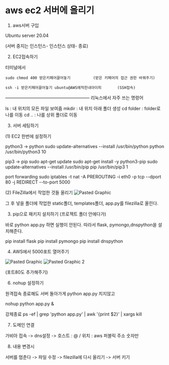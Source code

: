 # aws ec2 서버에 올리기


1) aws서버 구입

Ubuntu server 20.04

(서버 중지는 인스턴스- 인스턴스 상태- 종료)

2) EC2접속하기

터미널에서 
```
sudo chmod 400 받은키페어끌어놓기          (받은 키페어의 접근 권한 바꿔주기)
```
```
ssh -i 받은키페어끌어놓기 ubuntu@AWS에적힌내아이피       (SSH접속)
```
———————————————————
리눅스에서 자주 쓰는 명령어

ls : 내 위치의 모든 파일 보여줌
mkdir : 내 위치 아래 폴더 생성
cd folder : folder로 나를 이동
cd .. : 나를 상위 폴더로 이동



3)  서버 세팅하기

(1) EC2 한번에 설정하기


python3 -> python
sudo update-alternatives --install /usr/bin/python python /usr/bin/python3 10

pip3 -> pip
sudo apt-get update
sudo apt-get install -y python3-pip
sudo update-alternatives --install /usr/bin/pip pip /usr/bin/pip3 1

port forwarding
sudo iptables -t nat -A PREROUTING -i eth0 -p tcp --dport 80 -j REDIRECT --to-port 5000

(2) FileZilla에서 작업한 것들 올리기
![Pasted Graphic](https://user-images.githubusercontent.com/96029064/168456809-c4233e95-6e8d-4641-a6cf-7c658a801486.jpg)

그 후 넣을 폴더에 작업한 static폴더, templates폴더, app.py를 filezilla로 올린다. 

3) pip으로 패키지 설치하기 (프로젝트 폴더 안에다가)

바로 python app.py 하면 실행이 안된다.
따라서 flask, pymongo,dnspython을 설치해준다.

pip install flask
pip install pymongo
pip install dnspython

4) AWS에서 5000포트 열어주기

![Pasted Graphic](https://user-images.githubusercontent.com/96029064/168456826-f82010b2-266d-4e1e-89b6-a2d282f83b7e.jpg)
![Pasted Graphic 2](https://user-images.githubusercontent.com/96029064/168456831-de58df93-1095-4d54-a955-a22effa222a8.jpg)

(포트80도 추가해주기)

6) nohup 설정하기

원격접속 종료해도 서버 돌아가게
 python app.py 치지않고

nohup python app.py &

강제종료
ps -ef | grep 'python app.py' | awk '{print $2}' | xargs kill

7) 도메인 연결

가비아 접속 -> dns설정 -> 호스트 : @ / 위치 : aws 퍼블릭 주소 숫자만


8) 내용 변경시

서버를 멈춘다 -> 파일 수정 -> filezilla에 다시 올리기 -> 서버 키기

